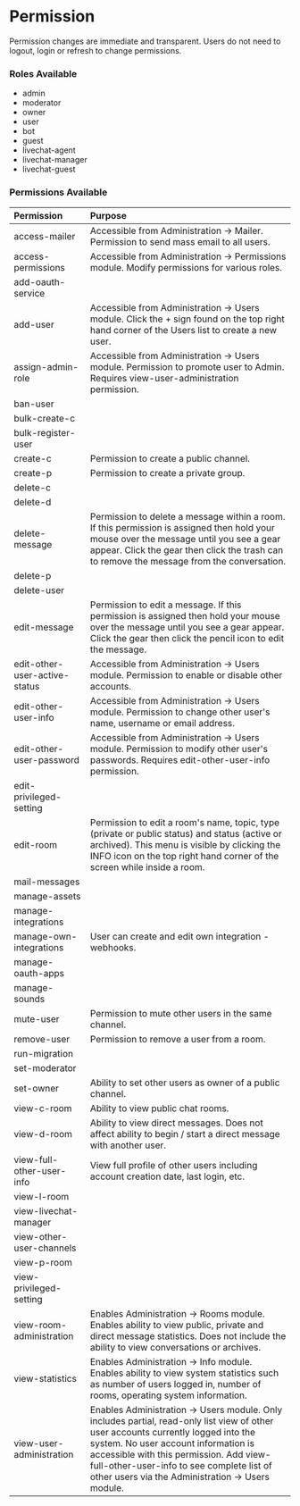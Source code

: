 # Permission

Permission changes are immediate and transparent.  Users do not need to logout, login or refresh to change permissions.

### Roles Available

* admin
* moderator
* owner
* user
* bot
* guest
* livechat-agent
* livechat-manager
* livechat-guest

### Permissions Available

|  Permission    | Purpose
|  :---  | :----
|  access-mailer | Accessible from Administration -> Mailer.  Permission to send mass email to all users.
| access-permissions | Accessible from Administration -> Permissions module.  Modify permissions for various roles.
| add-oauth-service |
| add-user | Accessible from Administration -> Users module.  Click the + sign found on the top right hand corner of the Users list to create a new user.
| assign-admin-role | Accessible from Administration -> Users module.  Permission to promote user to Admin.  Requires view-user-administration permission.
| ban-user |
| bulk-create-c |
| bulk-register-user |
| create-c | Permission to create a public channel.
| create-p | Permission to create a private group.
| delete-c |
| delete-d |
| delete-message | Permission to delete a message within a room.  If this permission is assigned then hold your mouse over the message until you see a gear appear.  Click the gear then click the trash can to remove the message from the conversation.
| delete-p |
| delete-user |
| edit-message | Permission to edit a message.  If this permission is assigned then hold your mouse over the message until you see a gear appear.  Click the gear then click the pencil icon to edit the message.
| edit-other-user-active-status | Accessible from Administration -> Users module.  Permission to enable or disable other accounts.
| edit-other-user-info | Accessible from Administration -> Users module.  Permission to change other user's name, username or email address.
| edit-other-user-password | Accessible from Administration -> Users module.  Permission to modify other user's passwords.  Requires edit-other-user-info permission.
| edit-privileged-setting |
| edit-room | Permission to edit a room's name, topic, type (private or public status) and status (active or archived).  This menu is visible by clicking the INFO icon on the top right hand corner of the screen while inside a room.
| mail-messages |
| manage-assets |
| manage-integrations |
| manage-own-integrations | User can create and edit own integration - webhooks.
| manage-oauth-apps |
| manage-sounds |
| mute-user | Permission to mute other users in the same channel.
| remove-user | Permission to remove a user from a room.
| run-migration |
| set-moderator |
| set-owner | Ability to set other users as owner of a public channel.
| view-c-room | Ability to view public chat rooms.
| view-d-room | Ability to view direct messages.  Does not affect ability to begin / start a direct message with another user.
| view-full-other-user-info | View full profile of other users including account creation date, last login, etc.
| view-l-room  |
| view-livechat-manager |
| view-other-user-channels |
| view-p-room |
| view-privileged-setting |
| view-room-administration | Enables Administration -> Rooms module.  Enables ability to view public, private and direct message statistics.  Does not include the ability to view conversations or archives.
| view-statistics | Enables Administration -> Info module. Enables ability to view system statistics such as number of users logged in, number of rooms, operating system information.
| view-user-administration | Enables Administration -> Users module.  Only includes partial, read-only list view of other user accounts currently logged into the system.  No user account information is accessible with this permission.  Add view-full-other-user-info to see complete list of other users via the Administration -> Users module.



